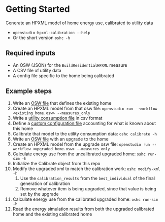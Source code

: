 # Getting Started

Generate an HPXML model of home energy use, calibrated to utility data

- `openstudio-hpxml-calibration --help`
- Or the short version `oshc -h`

## Required inputs

- An OSW (JSON) for the `BuildResidentialHPXML` measure
- A CSV file of utility data
- A config file specific to the home being calibrated

## Example steps

1. Write an [OSW file](inputs.md#osw-json-file-defining-the-home) that defines the existing home
1. Create an HPXML model from that osw file: `openstudio run --workflow <existing_home.osw> --measures_only`
1. Write a [utility consumption file](inputs.md#utility-consumption-csv-file) in csv format
1. Define a [custom configuration file](inputs.md#config-file) accounting for what is known about this home
1. Calibrate that model to the utility consumption data: `oshc calibrate -h`
1. Write an [OSW file](inputs.md#osw-json-file-defining-the-home) with an upgrade to the home
1. Create an HPXML model from the upgrade osw file: `openstudio run --workflow <upgraded_home.osw> --measures_only`
1. Calculate energy use from the uncalibrated upgraded home: `oshc run-sim -h`
1. Initialize the Calibrate object from this repo
1. Modify the upgraded xml to match the calibration work: `oshc modify-xml -h`
    1. Use the `calibration_results` from the `best_individual` of the final generation of calibration
    1. Remove whatever item is being upgraded, since that value is being set by the upgrade
1. Calculate energy use from the calibrated upgraded home: `oshc run-sim -h`
1. Read the energy simulation results from both the upgraded calibrated home and the existing calibrated home
